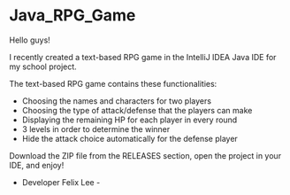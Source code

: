 # Java_RPG_Game
Hello guys!

I recently created a text-based RPG game in the IntelliJ IDEA Java IDE for my school project.

The text-based RPG game contains these functionalities:

* Choosing the names and characters for two players
* Choosing the type of attack/defense that the players can make
* Displaying the remaining HP for each player in every round
* 3 levels in order to determine the winner
* Hide the attack choice automatically for the defense player

Download the ZIP file from the RELEASES section, open the project in your IDE, and enjoy!

- Developer Felix Lee -
